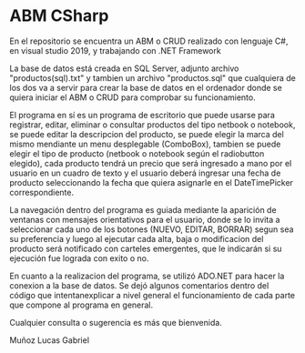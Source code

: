 # ABM CSharp
 En el repositorio se encuentra un ABM o CRUD realizado con lenguaje C#, en visual studio 2019, y trabajando con .NET Framework

La base de datos está creada en SQL Server, adjunto archivo "productos(sql).txt" y tambien un archivo "productos.sql" que cualquiera de los dos va a servir para crear la base de datos en el ordenador donde se quiera iniciar el ABM o CRUD para comprobar su funcionamiento.

El programa en sí es un programa de escritorio que puede usarse para registrar, editar, eliminar o consultar productos del tipo netbook o notebook, se puede editar la descripcion del producto, se puede elegir la marca del mismo mendiante un menu desplegable (ComboBox), tambien se puede elegir el tipo de producto (netbook o notebook según el radiobutton elegido), cada producto tendrá un precio que será ingresado a mano por el usuario en un cuadro de texto y el usuario deberá ingresar una fecha de producto seleccionando la fecha que quiera asignarle en el DateTimePicker correspondiente.

La navegación dentro del programa es guiada mediante la aparición de ventanas con mensajes orientativos para el usuario, donde se lo invita a seleccionar cada uno de los botones (NUEVO, EDITAR, BORRAR) segun sea su preferencia y luego al ejecutar cada alta, baja o modificacion del producto será notificado con carteles emergentes, que le indicarán si su ejecución fue lograda con exito o no.

En cuanto a la realizacion del programa, se utilizó ADO.NET para hacer la conexion a la base de datos. Se dejó algunos comentarios dentro del código que intentanexplicar a nivel general el funcionamiento de cada parte que compone al programa en general.

Cualquier consulta o sugerencia es más que bienvenida.

Muñoz Lucas Gabriel
